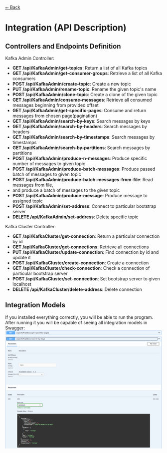 [⭠ Back](README.md)
# Integration (API Description)
## Controllers and Endpoints Definition

Kafka Admin Controller:
- **GET /api/KafkaAdmin/get-topics**: Return a list of all Kafka topics
- **GET /api/KafkaAdmin/get-consumer-groups**: Retrieve a list of all Kafka consumers
- **POST /api/KafkaAdmin/create-topic**: Create a new topic
- **PUT /api/KafkaAdmin/rename-topic**: Rename the given topic's name
- **POST /api/KafkaAdmin/clone-topic**: Create a clone of the given topic
- **GET /api/KafkaAdmin/consume-messages**: Retrieve all consumed messages beginning from provided offset
- **GET /api/KafkaAdmin/get-specific-pages**: Consume and return messages from chosen page(pagination)
- **GET /api/KafkaAdmin/search-by-keys**: Search messages by keys
- **GET /api/KafkaAdmin/search-by-headers**: Search messages by headers
- **GET /api/KafkaAdmin/search-by-timestamps**: Search messages by timestamps
- **GET /api/KafkaAdmin/search-by-partitions**: Search messages by partitions
- **POST /api/KafkaAdmin/produce-n-messages**: Produce specific number of messages to given topic
- **POST /api/KafkaAdmin/produce-batch-messages**: Produce passed batch of messages to given topic
- **POST /api/KafkaAdmin/produce-batch-messages-from-file**: Read messages from file,
- and produce a batch of messages to the given topic
- **POST /api/KafkaAdmin/produce-message**: Produce message to assigned topic
- **POST /api/KafkaAdmin/set-address**: Connect to particular bootstrap server
- **DELETE /api/KafkaAdmin/set-address**: Delete specific topic

Kafka Cluster Controller:
- **GET /api/KafkaCluster/get-connection**: Return a particular connection by id
- **GET /api/KafkaCluster/get-connections**: Retrieve all connections
- **PUT /api/KafkaCluster/update-connection**: Find connection by id and update it
- **POST /api/KafkaCluster/create-connection**: Create a connection
- **GET /api/KafkaCluster/check-connection**: Check a connection of particular bootstrap server
- **POST /api/KafkaCluster/set-connection**: Set bootstrap server to given localhost
- **DELETE /api/KafkaCluster/delete-address**: Delete connection


## Integration Models
If you installed everything correctly, you will be able to run the program. After running it you will be capable of seeing all integration models in Swagger:
![End Point](resources/ExampleOfEndPoint.png)
